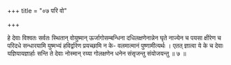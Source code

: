 +++
title = "०७ परि वो"

+++

हे देवाः विश्वतः सर्वतः स्थितान् वोयुष्मान् ऊर्जागोसम्बन्धिना दधिलक्षणेनान्नेन घृते नाज्येन च पयसा क्षीरेण च परिदधे सन्धारयामि युष्मभ्यं हविर्द्वारेण प्रयच्छामि न के- वलमात्मानं पुष्णामीत्यर्थः । एतत् ज्ञात्वा ये के च देवाः यज्ञियायज्ञार्हाः सन्ति ते देवाः नोस्मान् रय्या गोलक्षणेन धनेन संसृजन्तु संयोजयन्तु ॥ ७ ॥